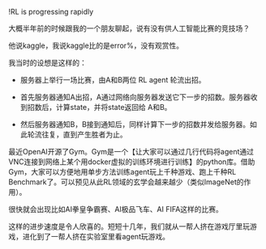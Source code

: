 !RL is progressing rapidly

大概半年前的时候跟我的一个朋友聊起，说有没有供人工智能比赛的竞技场？

他说kaggle，我说kaggle比的是error%，没有观赏性。

我当时的设想是这样的：

- 服务器上举行一场比赛，由A和B两位 RL agent 轮流出招。

- 首先服务器通知A出招，A通过网络向服务器发送它下一步的招数。服务器收到招数后，计算state，并将state返回给 A和B。

- 然后服务器通知B，B接到通知后，同样计算下一步的招数并发给服务器。如此轮流往复，直到产生胜者为止。

最近OpenAI开源了Gym。Gym是一个【让大家可以通过几行代码将agent通过VNC连接到网络上某个用docker虚拟的训练环境进行训练】的python库。借助Gym，大家可以方便地用单步方法训练agent玩上千种游戏、跑上千种RL Benchmark了。可以预见从此RL领域的玄学会越来越少（类似ImageNet的作用）。

很快就会出现比如AI拳皇争霸赛、AI极品飞车、AI FIFA这样的比赛。

这样的进步速度是令人欣喜的。短短十几年，我们就从一帮人挤在游戏厅里玩游戏，进化到了一帮人挤在实验室里看agent玩游戏。

